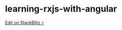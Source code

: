 # learning-rxjs-with-angular

[Edit on StackBlitz ⚡️](https://stackblitz.com/edit/learning-rxjs-with-angular)